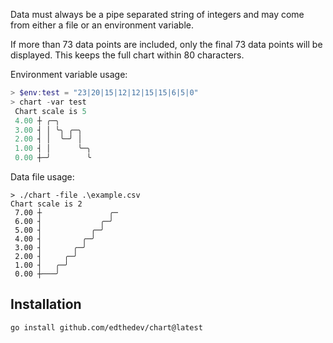 
Data must always be a pipe separated string of integers and may 
come from either a file or an environment variable.

If more than 73 data points are included, only the final 73 data 
points will be displayed. This keeps the full chart within 80 characters.

Environment variable usage:

```powershell
> $env:test = "23|20|15|12|12|15|15|6|5|0"
> chart -var test
 Chart scale is 5
 4.00 ┼ ╭─╮
 3.00 ┤ │ ╰╮ ╭─╮
 2.00 ┤ │  ╰─╯ │
 1.00 ┤ │      ╰─╮
 0.00 ┼─╯        ╰
```

Data file usage:

```
> ./chart -file .\example.csv
Chart scale is 2
 7.00 ┼               ╭─
 6.00 ┤             ╭─╯
 5.00 ┤           ╭─╯
 4.00 ┤         ╭─╯
 3.00 ┤       ╭─╯
 2.00 ┤     ╭─╯
 1.00 ┤   ╭─╯
 0.00 ┼───╯
 ```

## Installation

```sh
go install github.com/edthedev/chart@latest
```
